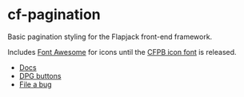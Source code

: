 # cf-pagination

Basic pagination styling for the Flapjack front-end framework.

Includes [Font Awesome](http://fontawesome.io/) for icons until the
[CFPB icon font](https://github.cfpb.gob/adamscott/cfpb-icon-font) is released.

- [Docs](https://fake.ghe.domain/pages/flapjack/cf-pagination/docs/index.html)
- [DPG buttons](https://fake.ghe.domain/pages/nicholasw/digital-product-guide/guide/common-web-elements/pagination.html)
- [File a bug](https://fake.ghe.domain/flapjack/cf-pagination/issues/new?body=%23%23%20URL%0D%0D%0D%23%23%20Actual%20Behavior%0D%0D%0D%23%23%20Expected%20Behavior%0D%0D%0D%23%23%20Steps%20to%20Reproduce%0D%0D%0D%23%23%20Screenshot&labels=bug)
